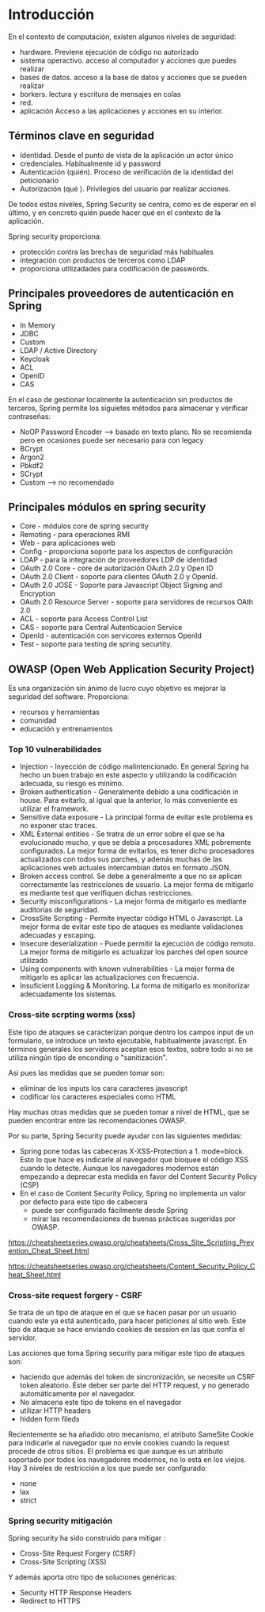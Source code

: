 # Introducción

En el contexto de computación, existen algunos niveles de seguridad:

* hardware. Previene ejecución de código no autorizado
* sistema operactivo. acceso al computador y acciones que puedes realizar
* bases de datos. acceso a la base de datos y acciones que se pueden realizar
* borkers. lectura y escritura de mensajes en colas
* red.
* aplicación Acceso a las aplicaciones y acciones en su interior.

## Términos clave en seguridad

* Identidad. Desde el punto de vista de la aplicación un actor único
* credenciales. Habitualmente id y password
* Autenticación (quién). Proceso de verificación de la identidad del peticionario
* Autorización (qué ). Privilegios del usuario par realizar acciones.

De todos estos niveles, Spring Security se centra, como es de esperar en el último, y en concreto quién puede hacer qué en el contexto de la aplicación.

Spring security proporciona:

* protección contra las brechas de seguridad más habituales
* integración con productos de terceros como LDAP
* proporciona utilizadades para codificación de passwords.

## Principales proveedores de autenticación en Spring

* In Memory
* JDBC
* Custom
* LDAP / Active Directory
* Keycloak
* ACL
* OpenID
* CAS

En el caso de gestionar localmente la autenticación sin productos de terceros, Spring permite los siguietes métodos para almacenar y verificar contraseñas:

* NoOP Password Encoder --> basado en texto plano. No se recomienda pero en ocasiones puede ser necesario para con legacy
* BCrypt
* Argon2
* Pbkdf2
* SCrypt
* Custom --> no recomendado

## Principales módulos en spring security

* Core - módulos core de spring security
* Remoting - para operaciones RMI
* Web - para aplicaciones web
* Config - proporciona soporte para los aspectos de configuración
* LDAP - para la integración de proveedores LDP de identidad
* OAuth 2.0 Core - core de autorización OAuth 2.0 y Open ID
* OAuth 2.0 Client - soporte para clientes OAuth 2.0 y OpenId.
* OAuth 2.0 JOSE - Soporte para Javascript Object Signing and Encryption
* OAuth 2.0 Resource Server - soporte para servidores de recursos OAth 2.0
* ACL - soporte para Access Control List
* CAS - soporte para Central Autenticacion Service
* OpenId - autenticación con servicores externos OpenId
* Test - soporte para testing de spring securtity.

## OWASP (Open Web Application Security Project)

Es una organización sin ánimo de lucro cuyo objetivo es mejorar la seguridad del software. Proporciona:

* recursos y herramientas
* comunidad
* educación y entrenamientos

### Top 10 vulnerabilidades

* Injection - Inyección de código malintencionado. En general Spring ha hecho un buen trabajo en este aspecto y utilizando la codificación adecuada, su riesgo es mínimo.
* Broken authentication - Generalmente debido a una codificación in house. Para evitarlo, al igual que la anterior, lo más conveniente es utilizar el framework.
* Sensitive data exposure - La principal forma de evitar este problema es no exponer stac traces.
* XML External entities - Se tratra de un error sobre el que se ha evolucionado mucho, y que se debía a procesadores XML pobremente configurados. La mejor forma de evitarlos, es tener dicho procesadores actualizados con todos sus parches, y además muchas de las aplicaciones web actuales intercambian datos en formato JSON.
* Broken access control. Se debe a generalmente a que no se aplican correctamente las restricciones de usuario. La mejor forma de mitigarlo es mediante test que verifiquen dichas restricciones.
* Security misconfigurations - La mejor forma de mitigarlo es mediante auditorías de seguridad.
* CrossSite Scripting - Permite inyectar código HTML o Javascript. La mejor forma de evitar este tipo de ataques es mediante validaciones adecuadas y escaping.
* Insecure deserialization - Puede permitir la ejecución de código remoto. La mejor forma de mitigarlo es actualizar los parches del open source utilizado
* Using components with known vulnerabilities - La mejor forma de mitigarlo es aplicar las actualizaciones con frecuencia.
* Insuficient Loggiing & Monitoring. La forma de mitigarlo es monitorizar adecuadamente los sistemas.

### Cross-site scrpting worms (xss)

Este tipo de ataques se caracterizan porque dentro los campos input de un formulario, se introduce un texto ejecutable, habitualmente javascript. En términos generales los servidores aceptan esos textos, sobre todo si no se utiliza ningún tipo de enconding o "sanitización".

Así pues las medidas que se pueden tomar son:

* eliminar de los inputs los cara caracteres javascript
* codificar los caracteres especiales como HTML

Hay muchas otras medidas que se pueden tomar a nivel de HTML, que se pueden encontrar entre las recomendaciones OWASP.

Por su parte, Spring Security puede ayudar con las siguientes medidas:

* Spring pone todas las cabeceras X-XSS-Protection a 1. mode=block. Esto lo que hace es indicarle al navegador que bloquee el código XSS cuando lo detecte. Aunque los navegadores modernos están empezando a deprecar esta medida en favor del Content Security Policy (CSP)
* En el caso de Content Security Policy, Spring no implementa un valor por defecto para este tipo de cabecera
  * puede ser configurado fácilmente desde Spring
  * mirar las recomendaciones de buenas prácticas sugeridas por OWASP.

https://cheatsheetseries.owasp.org/cheatsheets/Cross_Site_Scripting_Prevention_Cheat_Sheet.html

https://cheatsheetseries.owasp.org/cheatsheets/Content_Security_Policy_Cheat_Sheet.html

### Cross-site request forgery - CSRF

Se trata de un tipo de ataque en el que se hacen pasar por un usuario cuando este ya está autenticado, para hacer peticiones al sitio web. Este tipo de ataque se hace enviando cookies de session en las que confía el servidor.

Las acciones que toma Spring security para mitigar este tipo de ataques son:

* haciendo que además del token de sincronización, se necesite un CSRF token aleatorio. Éste deber ser parte del HTTP request, y no generado automáticamente por el navegador.
* No almacena este tipo de tokens en el navegador
* utilizar HTTP headers
* hidden form fileds

Recientemente se ha añadido otro mecanismo, el atributo SameSite Cookie para indicarle al navegador que no envíe cookies cuando la request procede de otros sitios. El problema es que aunque es un atributo soportado por todos los navegadores modernos, no lo está en los viejos.
Hay 3 niveles de restricción a los que puede ser confgurado:

* none
* lax
* strict


### Spring security mitigación

Spring security ha sido construido para mitigar :

* Cross-Site Request Forgery (CSRF)
* Cross-Site Scripting (XSS)

Y además aporta otro tipo de soluciones genéricas:

* Security HTTP Response Headers
* Redirect to HTTPS
